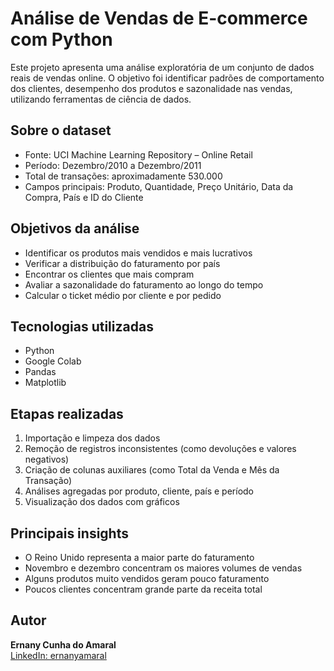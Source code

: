 # Análise de Vendas de E-commerce com Python

Este projeto apresenta uma análise exploratória de um conjunto de dados reais de vendas online. O objetivo foi identificar padrões de comportamento dos clientes, desempenho dos produtos e sazonalidade nas vendas, utilizando ferramentas de ciência de dados.

## Sobre o dataset

- Fonte: UCI Machine Learning Repository – Online Retail
- Período: Dezembro/2010 a Dezembro/2011
- Total de transações: aproximadamente 530.000
- Campos principais: Produto, Quantidade, Preço Unitário, Data da Compra, País e ID do Cliente

## Objetivos da análise

- Identificar os produtos mais vendidos e mais lucrativos
- Verificar a distribuição do faturamento por país
- Encontrar os clientes que mais compram
- Avaliar a sazonalidade do faturamento ao longo do tempo
- Calcular o ticket médio por cliente e por pedido

## Tecnologias utilizadas

- Python
- Google Colab
- Pandas
- Matplotlib

## Etapas realizadas

1. Importação e limpeza dos dados
2. Remoção de registros inconsistentes (como devoluções e valores negativos)
3. Criação de colunas auxiliares (como Total da Venda e Mês da Transação)
4. Análises agregadas por produto, cliente, país e período
5. Visualização dos dados com gráficos

## Principais insights

- O Reino Unido representa a maior parte do faturamento
- Novembro e dezembro concentram os maiores volumes de vendas
- Alguns produtos muito vendidos geram pouco faturamento
- Poucos clientes concentram grande parte da receita total

## Autor

**Ernany Cunha do Amaral**  
[LinkedIn: ernanyamaral](https://www.linkedin.com/in/ernanyamaral/)

